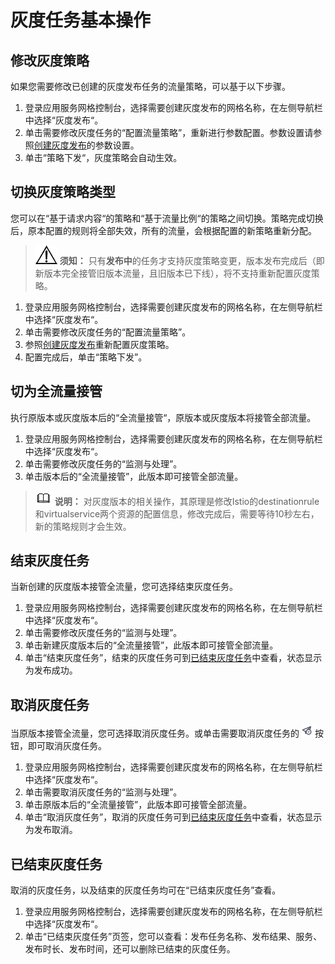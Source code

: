 # 灰度任务基本操作<a name="istio_01_0037"></a>

## 修改灰度策略<a name="section098520913581"></a>

如果您需要修改已创建的灰度发布任务的流量策略，可以基于以下步骤。

1.  登录应用服务网格控制台，选择需要创建灰度发布的网格名称，在左侧导航栏中选择“灰度发布“。
2.  单击需要修改灰度任务的“配置流量策略”，重新进行参数配置。参数设置请参照[创建灰度发布](https://support.huaweicloud.com/usermanual-istio/istio_01_0036.html#section1)的参数设置。
3.  单击“策略下发“，灰度策略会自动生效。

## 切换灰度策略类型<a name="section1198719955819"></a>

您可以在“基于请求内容“的策略和“基于流量比例“的策略之间切换。策略完成切换后，原本配置的规则将全部失效，所有的流量，会根据配置的新策略重新分配。

>![](public_sys-resources/icon-notice.gif) **须知：** 
>只有**发布中**的任务才支持灰度策略变更，版本发布完成后（即新版本完全接管旧版本流量，且旧版本已下线），将不支持重新配置灰度策略。

1.  登录应用服务网格控制台，选择需要创建灰度发布的网格名称，在左侧导航栏中选择“灰度发布“。
2.  单击需要修改灰度任务的“配置流量策略”。
3.  参照[创建灰度发布](https://support.huaweicloud.com/usermanual-istio/istio_01_0036.html#section1)重新配置灰度策略。
4.  配置完成后，单击“策略下发”。

## 切为全流量接管<a name="section124701017142211"></a>

执行原版本或灰度版本后的“全流量接管“，原版本或灰度版本将接管全部流量。

1.  登录应用服务网格控制台，选择需要创建灰度发布的网格名称，在左侧导航栏中选择“灰度发布“。
2.  单击需要修改灰度任务的“监测与处理”。
3.  单击版本后的“全流量接管”，此版本即可接管全部流量。

>![](public_sys-resources/icon-note.gif) **说明：** 
>对灰度版本的相关操作，其原理是修改Istio的destinationrule和virtualservice两个资源的配置信息，修改完成后，需要等待10秒左右，新的策略规则才会生效。

## 结束灰度任务<a name="section315312842215"></a>

当新创建的灰度版本接管全流量，您可选择结束灰度任务。

1.  登录应用服务网格控制台，选择需要创建灰度发布的网格名称，在左侧导航栏中选择“灰度发布“。
2.  单击需要修改灰度任务的“监测与处理”。
3.  单击新建灰度版本后的“全流量接管”，此版本即可接管全部流量。
4.  单击“结束灰度任务”，结束的灰度任务可到[已结束灰度任务](https://support.huaweicloud.com/usermanual-istio/istio_01_0037.html#section7)中查看，状态显示为发布成功。

## 取消灰度任务<a name="section14397841183619"></a>

当原版本接管全流量，您可选择取消灰度任务。或单击需要取消灰度任务的  ![](figures/zh-cn_image_0000001176445091.png)按钮，即可取消灰度任务。

1.  登录应用服务网格控制台，选择需要创建灰度发布的网格名称，在左侧导航栏中选择“灰度发布“。
2.  单击需要取消灰度任务的“监测与处理”。
3.  单击原版本后的“全流量接管”，此版本即可接管全部流量。
4.  单击“取消灰度任务”，取消的灰度任务可到[已结束灰度任务](https://support.huaweicloud.com/usermanual-istio/istio_01_0037.html#section7)中查看，状态显示为发布取消。

## 已结束灰度任务<a name="section15383135483517"></a>

取消的灰度任务，以及结束的灰度任务均可在“已结束灰度任务”查看。

1.  登录应用服务网格控制台，选择需要创建灰度发布的网格名称，在左侧导航栏中选择“灰度发布“。
2.  单击“已结束灰度任务”页签，您可以查看：发布任务名称、发布结果、服务、发布时长、发布时间，还可以删除已结束的灰度任务。

